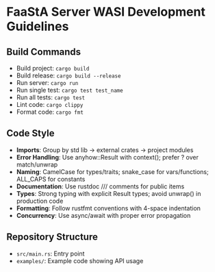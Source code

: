 # FaaStA Server WASI Development Guidelines

## Build Commands
- Build project: `cargo build`
- Build release: `cargo build --release`
- Run server: `cargo run`
- Run single test: `cargo test test_name`
- Run all tests: `cargo test`
- Lint code: `cargo clippy`
- Format code: `cargo fmt`

## Code Style
- **Imports**: Group by std lib → external crates → project modules
- **Error Handling**: Use anyhow::Result with context(); prefer ? over match/unwrap
- **Naming**: CamelCase for types/traits; snake_case for vars/functions; ALL_CAPS for constants
- **Documentation**: Use rustdoc /// comments for public items
- **Types**: Strong typing with explicit Result types; avoid unwrap() in production code
- **Formatting**: Follow rustfmt conventions with 4-space indentation
- **Concurrency**: Use async/await with proper error propagation

## Repository Structure
- `src/main.rs`: Entry point
- `examples/`: Example code showing API usage
